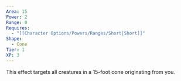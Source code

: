 ```yaml
---
Area: 15
Power: 2
Range: 0
Requires:
  - "[[Character Options/Powers/Ranges/Short|Short]]"
Shape:
  - Cone
Tier: 1
XP: 3
---
```


This effect targets all creatures in a 15-foot cone originating from you.